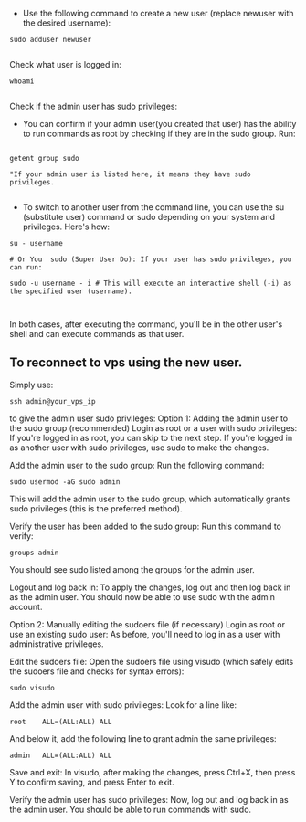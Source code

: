 - Use the following command to create a new user (replace newuser with the desired username):



```
sudo adduser newuser


```
Check what user is logged in:



```
whoami


```


Check if the admin user has sudo privileges:

- You can confirm if your admin user(you created that user) has the ability to run commands as root by checking if they are in the sudo group. Run:


```

getent group sudo

"If your admin user is listed here, it means they have sudo privileges.


```


- To switch to another user from the command line, you can use the su (substitute user) command or sudo depending on your system and privileges. Here's how:


```
su - username

# Or You  sudo (Super User Do): If your user has sudo privileges, you can run:

sudo -u username - i # This will execute an interactive shell (-i) as the specified user (username).



```

In both cases, after executing the command, you'll be in the other user's shell and can execute commands as that user.




## To reconnect to vps using the new user.


Simply use:

```
ssh admin@your_vps_ip

```

 to give the admin user sudo privileges:
Option 1: Adding the admin user to the sudo group (recommended)
Login as root or a user with sudo privileges: If you're logged in as root, you can skip to the next step. If you're logged in as another user with sudo privileges, use sudo to make the changes.

Add the admin user to the sudo group: Run the following command:

```
sudo usermod -aG sudo admin

```
This will add the admin user to the sudo group, which automatically grants sudo privileges (this is the preferred method).

Verify the user has been added to the sudo group: Run this command to verify:


```
groups admin

```
You should see sudo listed among the groups for the admin user.

Logout and log back in: To apply the changes, log out and then log back in as the admin user. You should now be able to use sudo with the admin account.

Option 2: Manually editing the sudoers file (if necessary)
Login as root or use an existing sudo user: As before, you'll need to log in as a user with administrative privileges.

Edit the sudoers file: Open the sudoers file using visudo (which safely edits the sudoers file and checks for syntax errors):

```
sudo visudo

```
Add the admin user with sudo privileges: Look for a line like:

```
root    ALL=(ALL:ALL) ALL

```
And below it, add the following line to grant admin the same privileges:

```
admin   ALL=(ALL:ALL) ALL

```
Save and exit: In visudo, after making the changes, press Ctrl+X, then press Y to confirm saving, and press Enter to exit.

Verify the admin user has sudo privileges: Now, log out and log back in as the admin user. You should be able to run commands with sudo.